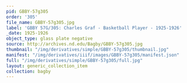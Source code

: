```yaml
---
pid: GBBY-57g305
order: '305'
file_name: GBBY-57g305.jpg
label: 'GBBY 57G/305: Charles Graf - Basketball Player - 1925-1926'
_date: 1925-1926
object_type: glass plate negative
source: http://archives.nd.edu/Bagby/GBBY-57g305.jpg
thumbnail: "/img/derivatives/simple/GBBY-57g305/thumbnail.jpg"
manifest: "/img/derivatives/iiif/images/GBBY-57g305/manifest.json"
full: "/img/derivatives/simple/GBBY-57g305/full.jpg"
layout: generic_collection_item
collection: bagby
---
```

